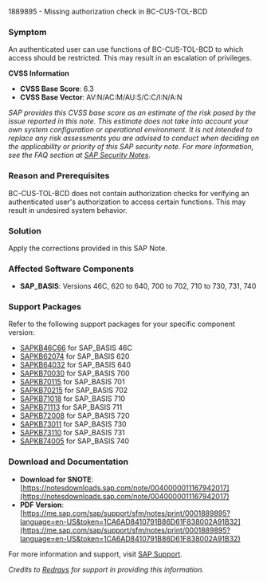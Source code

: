 1889895 - Missing authorization check in BC-CUS-TOL-BCD

### Symptom

An authenticated user can use functions of BC-CUS-TOL-BCD to which access should be restricted. This may result in an escalation of privileges.

**CVSS Information**

- **CVSS Base Score**: 6.3
- **CVSS Base Vector**: AV:N/AC:M/AU:S/C:C/I:N/A:N

_SAP provides this CVSS base score as an estimate of the risk posed by the issue reported in this note. This estimate does not take into account your own system configuration or operational environment. It is not intended to replace any risk assessments you are advised to conduct when deciding on the applicability or priority of this SAP security note. For more information, see the FAQ section at [SAP Security Notes](https://service.sap.com/securitynotes/)._

### Reason and Prerequisites

BC-CUS-TOL-BCD does not contain authorization checks for verifying an authenticated user's authorization to access certain functions. This may result in undesired system behavior.

### Solution

Apply the corrections provided in this SAP Note.

### Affected Software Components

- **SAP_BASIS**: Versions 46C, 620 to 640, 700 to 702, 710 to 730, 731, 740

### Support Packages

Refer to the following support packages for your specific component version:

- [SAPKB46C66](https://me.sap.com/supportpackage/SAPKB46C66) for SAP_BASIS 46C
- [SAPKB62074](https://me.sap.com/supportpackage/SAPKB62074) for SAP_BASIS 620
- [SAPKB64032](https://me.sap.com/supportpackage/SAPKB64032) for SAP_BASIS 640
- [SAPKB70030](https://me.sap.com/supportpackage/SAPKB70030) for SAP_BASIS 700
- [SAPKB70115](https://me.sap.com/supportpackage/SAPKB70115) for SAP_BASIS 701
- [SAPKB70215](https://me.sap.com/supportpackage/SAPKB70215) for SAP_BASIS 702
- [SAPKB71018](https://me.sap.com/supportpackage/SAPKB71018) for SAP_BASIS 710
- [SAPKB71113](https://me.sap.com/supportpackage/SAPKB71113) for SAP_BASIS 711
- [SAPKB72008](https://me.sap.com/supportpackage/SAPKB72008) for SAP_BASIS 720
- [SAPKB73011](https://me.sap.com/supportpackage/SAPKB73011) for SAP_BASIS 730
- [SAPKB73110](https://me.sap.com/supportpackage/SAPKB73110) for SAP_BASIS 731
- [SAPKB74005](https://me.sap.com/supportpackage/SAPKB74005) for SAP_BASIS 740

### Download and Documentation

- **Download for SNOTE**: [https://notesdownloads.sap.com/note/0040000011167942017](https://notesdownloads.sap.com/note/0040000011167942017)
- **PDF Version**: [https://me.sap.com/sap/support/sfm/notes/print/0001889895?language=en-US&token=1CA6AD8410791B86D61F838002A91B32](https://me.sap.com/sap/support/sfm/notes/print/0001889895?language=en-US&token=1CA6AD8410791B86D61F838002A91B32)

For more information and support, visit [SAP Support](https://me.sap.com/).

*Credits to [Redrays](https://redrays.io) for support in providing this information.*